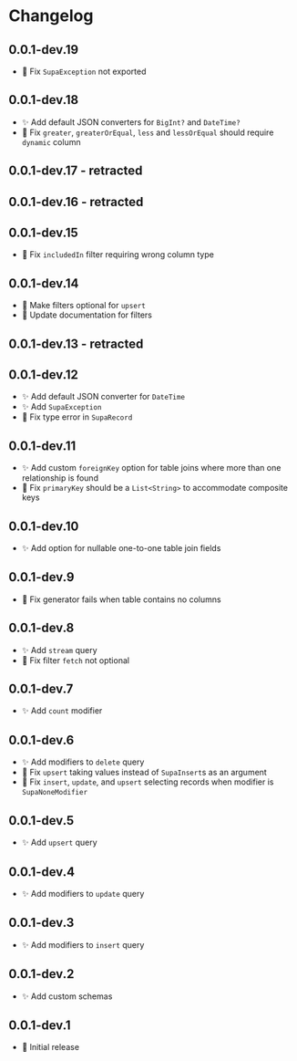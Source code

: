 # Changelog

## 0.0.1-dev.19
- 🐛 Fix `SupaException` not exported

## 0.0.1-dev.18
- ✨ Add default JSON converters for `BigInt?` and `DateTime?`
- 🐛 Fix `greater`, `greaterOrEqual`, `less` and `lessOrEqual` should require `dynamic` column

## 0.0.1-dev.17 - retracted

## 0.0.1-dev.16 - retracted

## 0.0.1-dev.15
- 🐛 Fix `includedIn` filter requiring wrong column type

## 0.0.1-dev.14
- 🐛 Make filters optional for `upsert`
- 📝 Update documentation for filters

## 0.0.1-dev.13 - retracted

## 0.0.1-dev.12
- ✨ Add default JSON converter for `DateTime`
- ✨ Add `SupaException`
- 🐛 Fix type error in `SupaRecord`

## 0.0.1-dev.11
- ✨ Add custom `foreignKey` option for table joins where more than one relationship is found
- 🐛 Fix `primaryKey` should be a `List<String>` to accommodate composite keys

## 0.0.1-dev.10
- ✨ Add option for nullable one-to-one table join fields

## 0.0.1-dev.9
- 🐛 Fix generator fails when table contains no columns

## 0.0.1-dev.8
- ✨ Add `stream` query
- 🐛 Fix filter `fetch` not optional

## 0.0.1-dev.7
- ✨ Add `count` modifier

## 0.0.1-dev.6
- ✨ Add modifiers to `delete` query
- 🐛 Fix `upsert` taking values instead of `SupaInsert`s as an argument
- 🐛 Fix `insert`, `update`, and `upsert` selecting records when modifier is `SupaNoneModifier`

## 0.0.1-dev.5
- ✨ Add `upsert` query

## 0.0.1-dev.4
- ✨ Add modifiers to `update` query

## 0.0.1-dev.3
- ✨ Add modifiers to `insert` query

## 0.0.1-dev.2
- ✨ Add custom schemas

## 0.0.1-dev.1
- 🎉 Initial release